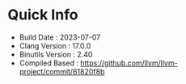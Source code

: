 # Quick Info
* Build Date : 2023-07-07
* Clang Version : 17.0.0
* Binutils Version : 2.40
* Compiled Based : https://github.com/llvm/llvm-project/commit/61820f8b
